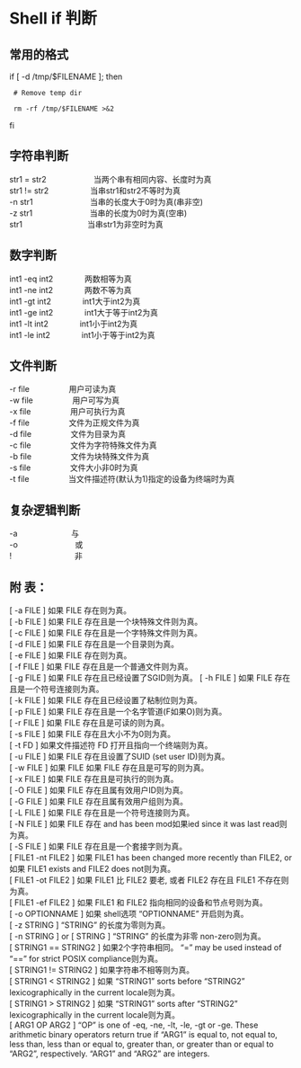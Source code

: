 # Shell  if 判断

## 常用的格式

if [ -d /tmp/$FILENAME ]; then

     # Remove temp dir

     rm -rf /tmp/$FILENAME >&2

fi

## 字符串判断

str1 = str2　　　　　　当两个串有相同内容、长度时为真  
str1 != str2　　　　　 当串str1和str2不等时为真  
-n str1　　　　　　　 当串的长度大于0时为真(串非空)   
-z str1　　　　　　　 当串的长度为0时为真(空串)   
str1　　　　　　　　   当串str1为非空时为真

## 数字判断

int1 -eq int2　　　　两数相等为真  
int1 -ne int2　　　　两数不等为真  
int1 -gt int2　　　　int1大于int2为真  
int1 -ge int2　　　　int1大于等于int2为真  
int1 -lt int2　　　　int1小于int2为真  
int1 -le int2　　　　int1小于等于int2为真



## 文件判断

-r file　　　　　用户可读为真   
-w file　　　　　用户可写为真   
-x file　　　　　用户可执行为真   
-f file　　　　　文件为正规文件为真   
-d file　　　　　文件为目录为真   
-c file　　　　　文件为字符特殊文件为真   
-b file　　　　　文件为块特殊文件为真   
-s file　　　　　文件大小非0时为真   
-t file　　　　　当文件描述符(默认为1)指定的设备为终端时为真



## 复杂逻辑判断

-a 　 　　　　　 与   
-o　　　　　　　 或   
!　　　　　　　　非





## 附 表：

[ -a FILE ]  如果 FILE 存在则为真。  
[ -b FILE ]  如果 FILE 存在且是一个块特殊文件则为真。  
[ -c FILE ]  如果 FILE 存在且是一个字特殊文件则为真。  
[ -d FILE ]  如果 FILE 存在且是一个目录则为真。  
[ -e FILE ]  如果 FILE 存在则为真。  
[ -f FILE ]  如果 FILE 存在且是一个普通文件则为真。  
[ -g FILE ] 如果 FILE 存在且已经设置了SGID则为真。 [ -h FILE ]  如果 FILE 存在且是一个符号连接则为真。  
[ -k FILE ]  如果 FILE 存在且已经设置了粘制位则为真。  
[ -p FILE ]  如果 FILE 存在且是一个名字管道(F如果O)则为真。  
[ -r FILE ]  如果 FILE 存在且是可读的则为真。  
[ -s FILE ]  如果 FILE 存在且大小不为0则为真。  
[ -t FD ]  如果文件描述符 FD 打开且指向一个终端则为真。  
[ -u FILE ]  如果 FILE 存在且设置了SUID (set user ID)则为真。  
[ -w FILE ]  如果 FILE 如果 FILE 存在且是可写的则为真。  
[ -x FILE ]  如果 FILE 存在且是可执行的则为真。  
[ -O FILE ]  如果 FILE 存在且属有效用户ID则为真。  
[ -G FILE ]  如果 FILE 存在且属有效用户组则为真。  
[ -L FILE ]  如果 FILE 存在且是一个符号连接则为真。  
[ -N FILE ]  如果 FILE 存在 and has been mod如果ied since it was last read则为真。  
[ -S FILE ]  如果 FILE 存在且是一个套接字则为真。  
[ FILE1 -nt FILE2 ]  如果 FILE1 has been changed more recently than FILE2, or 如果
FILE1 exists and FILE2 does not则为真。  
[ FILE1 -ot FILE2 ]  如果 FILE1 比 FILE2 要老, 或者 FILE2 存在且 FILE1 不存在则为真。  
[ FILE1 -ef FILE2 ]  如果 FILE1 和 FILE2 指向相同的设备和节点号则为真。  
[ -o OPTIONNAME ]  如果 shell选项 “OPTIONNAME” 开启则为真。  
[ -z STRING ]  “STRING” 的长度为零则为真。  
[ -n STRING ] or [ STRING ]  “STRING” 的长度为非零 non-zero则为真。  
[ STRING1 == STRING2 ]  如果2个字符串相同。 “=” may be used instead of “==” for strict
POSIX compliance则为真。  
[ STRING1 != STRING2 ]  如果字符串不相等则为真。  
[ STRING1 < STRING2 ]  如果 “STRING1” sorts before “STRING2” lexicographically
in the current locale则为真。  
[ STRING1 > STRING2 ]  如果 “STRING1” sorts after “STRING2” lexicographically in
the current locale则为真。  
[ ARG1 OP ARG2 ] “OP” is one of -eq, -ne, -lt, -le, -gt or -ge. These
arithmetic binary operators return true if “ARG1” is equal to, not equal to,
less than, less than or equal to, greater than, or greater than or equal to
“ARG2”, respectively. “ARG1” and “ARG2” are integers.



